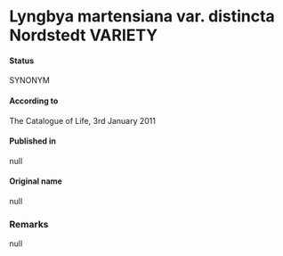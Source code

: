 # Lyngbya martensiana var. distincta Nordstedt VARIETY

#### Status
SYNONYM

#### According to
The Catalogue of Life, 3rd January 2011

#### Published in
null

#### Original name
null

### Remarks
null